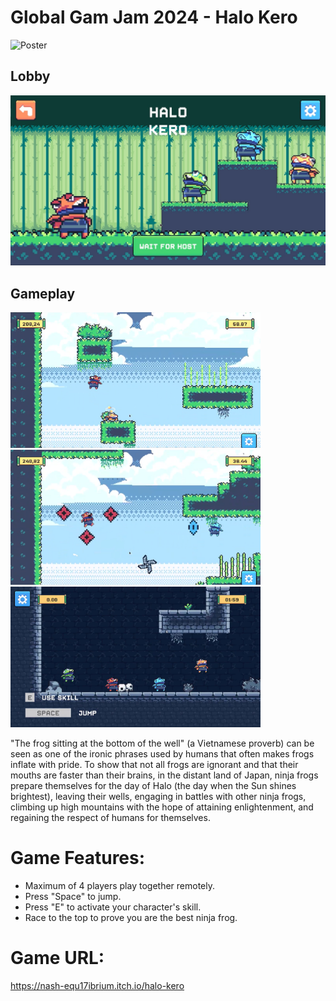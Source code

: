 # Global Gam Jam 2024 - Halo Kero

![Poster](Poster/Poster.png)

## Lobby
![image](Poster/Lobby.png)

## Gameplay
<img src="Poster/gameplay.png" width="400" /><img src="Poster/gameplay1.png" width="400" /><img src="Poster/gameplay2.png" width="400" />



"The frog sitting at the bottom of the well" (a Vietnamese proverb) can be seen as one of the ironic phrases used by humans that often makes frogs inflate with pride. To show that not all frogs are ignorant and that their mouths are faster than their brains, in the distant land of Japan, ninja frogs prepare themselves for the day of Halo (the day when the Sun shines brightest), leaving their wells, engaging in battles with other ninja frogs, climbing up high mountains with the hope of attaining enlightenment, and regaining the respect of humans for themselves.

# Game Features:
- Maximum of 4 players play together remotely.
- Press "Space" to jump.
- Press "E" to activate your character's skill.
- Race to the top to prove you are the best ninja frog.

# Game URL:
https://nash-equ17ibrium.itch.io/halo-kero
